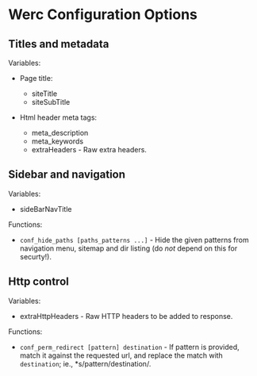 Werc Configuration Options
==========================


Titles and metadata
-------------------

Variables:

* Page title:
    * siteTitle
    * siteSubTitle

* Html header meta tags:
    * meta_description
    * meta_keywords
    * extraHeaders  - Raw extra headers.


Sidebar and navigation
----------------------

Variables:

* sideBarNavTitle

Functions:

* `conf_hide_paths [paths_patterns ...]` - Hide the given patterns from navigation menu, sitemap and dir listing (do *not* depend on this for securty!).

Http control
------------

Variables:

* extraHttpHeaders - Raw HTTP headers to be added to response.

Functions:

* `conf_perm_redirect [pattern] destination` - If pattern is provided, match it against the requested url, and replace the match with `destination`; ie., *s/pattern/destination/.



